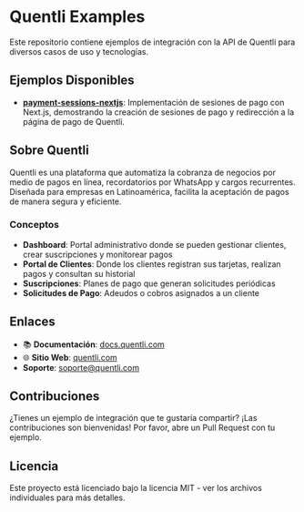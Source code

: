# Quentli Examples

Este repositorio contiene ejemplos de integración con la API de Quentli para diversos casos de uso y tecnologías.

## Ejemplos Disponibles

- [**payment-sessions-nextjs**](./payment-sessions-nextjs): Implementación de sesiones de pago con Next.js, demostrando la creación de sesiones de pago y redirección a la página de pago de Quentli.

## Sobre Quentli

Quentli es una plataforma que automatiza la cobranza de negocios por medio de pagos en línea, recordatorios por WhatsApp y cargos recurrentes. Diseñada para empresas en Latinoamérica, facilita la aceptación de pagos de manera segura y eficiente.

### Conceptos

- **Dashboard**: Portal administrativo donde se pueden gestionar clientes, crear suscripciones y monitorear pagos
- **Portal de Clientes**: Donde los clientes registran sus tarjetas, realizan pagos y consultan su historial
- **Suscripciones**: Planes de pago que generan solicitudes periódicas
- **Solicitudes de Pago**: Adeudos o cobros asignados a un cliente

## Enlaces

- 📚 **Documentación**: [docs.quentli.com](https://docs.quentli.com)
- 🌐 **Sitio Web**: [quentli.com](https://quentli.com)
- **Soporte**: [soporte@quentli.com](mailto:soporte@quentli.com)

## Contribuciones

¿Tienes un ejemplo de integración que te gustaría compartir? ¡Las contribuciones son bienvenidas! Por favor, abre un Pull Request con tu ejemplo.

## Licencia

Este proyecto está licenciado bajo la licencia MIT - ver los archivos individuales para más detalles. 